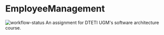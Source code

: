 # EmployeeManagement
![workflow-status](https://github.com/github/docs/actions/workflows/dotnet.yml/badge.svg)
An assignment for DTETI UGM's software architecture course.
